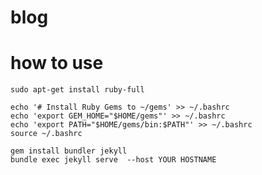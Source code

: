 # blog

# how to use

```
sudo apt-get install ruby-full
```

```
echo '# Install Ruby Gems to ~/gems' >> ~/.bashrc
echo 'export GEM_HOME="$HOME/gems"' >> ~/.bashrc
echo 'export PATH="$HOME/gems/bin:$PATH"' >> ~/.bashrc
source ~/.bashrc
```

```
gem install bundler jekyll
bundle exec jekyll serve  --host YOUR HOSTNAME
```

